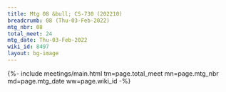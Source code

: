 ```yaml
---
title: Mtg 08 &bull; CS-730 (202210)
breadcrumb: 08 (Thu-03-Feb-2022)
mtg_nbr: 08
total_meet: 24
mtg_date: Thu-03-Feb-2022
wiki_id: 8497
layout: bg-image
---
```


{%- include meetings/main.html
    tm=page.total_meet
    mn=page.mtg_nbr
    md=page.mtg_date
    ww=page.wiki_id
-%}
